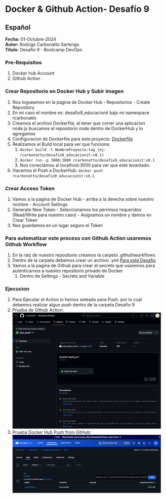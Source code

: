 #  Docker & Github Action- Desafío 9

## Español

**Fecha:** 01-Octubre-2024  
**Autor:** Rodrigo Carbonatto Sarlengo  
**Título:** Desafío 9 - Bootcamp DevOps

### Pre-Requisitos
1. Docker hub Account
2. Github Action

### Crear Repositorio en Docker Hub y Subir imagen
1. Nos logueamos en la pagina de Docker Hub - Repositorios - Create Repository
2. En mi caso el nombre es: desafio9_educacionit bajo mi namespace rcarbonatto
3. Creamos el archivo Dockerfile, al tener que correr una aplicacion node.js buscamos el repositorio node dentro de DockerHub y lo agregamos
4.  Configuracion de Dockerfile para este proyecto: [Dockerfile](./Dockerfile)
5. Realizamos el Build local para ver que funciona:
    1. `docker build -t NombreProyecto:tag (ej: rcarbonatto/desafio9_educacionit:v0.1)` 
    2. `docker run -p 3000:3000 rcarbonatto/desafio9_educacionit:v0.1`
    3. Nos conectamos al localhost:3000 para ver que este levantado.
6. Hacemos el Push a DockerHub: `docker push rcarbonatto/desafio9_educacionit:v0.1`

### Crear Access Token
1. Vamos a la pagina de Docker Hub - arriba a la derecha sobre nuestro nombre - Account Settings
2. Generate New Token - Seleccionamos los permisos requeridos (Read/Write para nuestro caso) - Asignamos un nombre y damos en Crear Token
3. Nos guardamos en un lugar seguro el Token

### Para automatizar este proceso con Github Action usaremos Github Workflow
1. En la raiz de nuestro repositorio creamos la carpeta .github\workflows
2. Dentro de la carpeta debemos crear un archivo .yml [Para este Desafio](../.github\workflows\desafio9_deploy.yml)
3. Vamos a la pagina de Github para crear el secreto que usaremos para autenticarnos a nuestro repositorio privado de Docker
    1. Dentro de Settings - Secrets and Variable

### Ejecucion
1. Para Ejecutar el Action lo hemos seteado para Push. por lo cual debemos realizar algun push dentro de la carpeta Desafio 9
2. Prueba de Github Action: ![GitHub_Action_Run](./ScreenCapture/1.%20GitHub_Action_Run.png)
3. Prueba Docker Hub Push from GitHub: ![Docker Hub Creation](./ScreenCapture/2.%20Docker%20Hub%20Creation.png)

